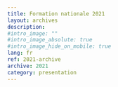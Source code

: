 ```yaml
---
title: Formation nationale 2021
layout: archives
description:
#intro_image: ""
#intro_image_absolute: true
#intro_image_hide_on_mobile: true
lang: fr
ref: 2021-archive
archive: 2021
category: presentation
---
```

